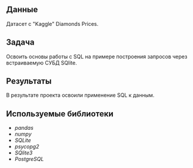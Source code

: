 ## Данные
Датасет с "Kaggle" Diamonds Prices.

## Задача
Освоить основы работы с SQL на примере построения запросов через встраиваемую СУБД SQlite.

## Результаты
В результате проекта освоили применение SQL к данным.

## Используемые библиотеки
+ *pandas*
+ *numpy*
+ *SQLite*
+ *psycopg2*
+ *SQlite3*
+ *PostgreSQL*
